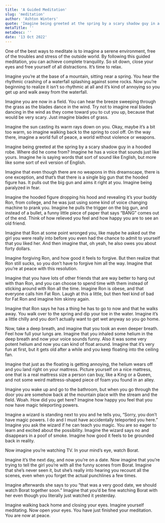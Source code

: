 ```yaml
---
title: 'A Guided Meditation'
slug: 'meditation'
author: 'Ashton Winters'
quote: 'Imagine being greeted at the spring by a scary shadow guy in a hooded robe. Where did he come from? Imagine he has a voice that sounds just like yours. Imagine he is saying words that sort of sound like English, but more like some sort of evil version of English.'
metaTitle: ''
metaDesc: ''
date: '13 Oct 2022'
---
```


One of the best ways to meditate is to imagine a serene environment, free of the troubles and stress of the outside world. By following this guided meditation, you can achieve complete tranquility. So sit down, close your eyes and free yourself of all distractions. It’s time to relax.

Imagine you’re at the base of a mountain, sitting near a spring. You hear the rhythmic crashing of a waterfall splashing against some rocks. Now you’re beginning to realize it isn’t so rhythmic at all and it’s kind of annoying so you get up and walk away from the waterfall.

Imagine you are now in a field. You can hear the breeze sweeping through the grass as the blades dance in the wind. Try not to imagine real blades dancing in the wind as they come toward you to cut you up, because that would be very scary. Just imagine blades of grass.

Imagine the sun casting its warm rays down on you. Okay, maybe it’s a bit too warm, so imagine walking back to the spring to cool off. On the way there, imagine a world full of peace, a world without violence or weapons.

Imagine being greeted at the spring by a scary shadow guy in a hooded robe. Where did he come from? Imagine he has a voice that sounds just like yours. Imagine he is saying words that sort of sound like English, but more like some sort of evil version of English.

Imagine that even though there are no weapons in this dreamscape, there is one exception, and that’s that there is a single big gun that the hooded figure has. It pulls out the big gun and aims it right at you. Imagine being paralyzed in fear.

Imagine the hooded figure dropping his hood and revealing it’s your buddy Ron, from college, and he was just using some kind of voice changing machine to prank you. Imagine he pulls the trigger on the big gun, and instead of a bullet, a funny little piece of paper that says “BANG” comes out of the end. Think of how relieved you feel and how happy you are to see an old friend.

Imagine that Ron at some point wronged you, like maybe he asked out the girl you were really into before you even had the chance to admit to yourself that you liked her. And then imagine that, oh yeah, he also owes you about forty dollars.

Imagine forgiving Ron, and how good it feels to forgive. But then realize that Ron still sucks, so you don’t have to forgive him all the way. Imagine that you’re at peace with this resolution.

Imagine that you have lots of other friends that are way better to hang out with than Ron, and you can choose to spend time with them instead of sticking around with Ron all the time. Imagine Ron is obese, and that everyone calls him Fat Ron. Laugh at this a little, but then feel kind of bad for Fat Ron and imagine him skinny again.

Imagine that Ron says he has a thing he has to go to now and that he walks away. You walk over to the spring and dip your toe in the water. Imagine it’s a little chilly and you don’t actually want to get wet anyway so you go home.

Now, take a deep breath, and imagine that you took an even deeper breath. Feel how full your lungs are. Imagine that you inhaled some helium in the deep breath and now your voice sounds funny. Also it was some very potent helium and now you can kind of float around. Imagine that it’s very fun at first, but it gets old after a while and you keep floating into the ceiling fan.

Imagine that just as the floating is getting annoying, the helium wears off and you land right on your mattress. Picture yourself on a nice mattress, one that is a real mattress size a person can buy, like a King or a Queen, and not some weird mattress-shaped piece of foam you found in an alley.

Imagine you wake up and go to the bathroom, but when you go through the door you are somehow back at the mountain place with the stream and the field. Woah. How did you get here? Imagine how happy you feel that you now have magic teleporting powers.

Imagine a wizard is standing next to you and he tells you, “Sorry, you don’t have magic powers. I do and I must have accidentally teleported you here.” Imagine you ask the wizard if he can teach you magic. You are so eager to learn and excited about the possibility. Imagine the wizard says no and disappears in a poof of smoke. Imagine how good it feels to be grounded back in reality.

Now imagine you’re watching TV. In your mind’s eye, watch Borat.

Imagine it’s the next day, and now you’re on a date. Now imagine that you’re trying to tell the girl you’re with all the funny scenes from Borat. Imagine that she’s never seen it, but she’s really into hearing you recount all the scenes, even when you forget the actual punchlines a few times.

Imagine afterwards she says to you “that was a very good date, we should watch Borat together soon.” Imagine that you’d be fine watching Borat with her even though you literally just watched it yesterday.

Imagine walking back home and closing your eyes. Imagine yourself meditating. Now open your eyes. You have just finished your meditation. You are now at peace.